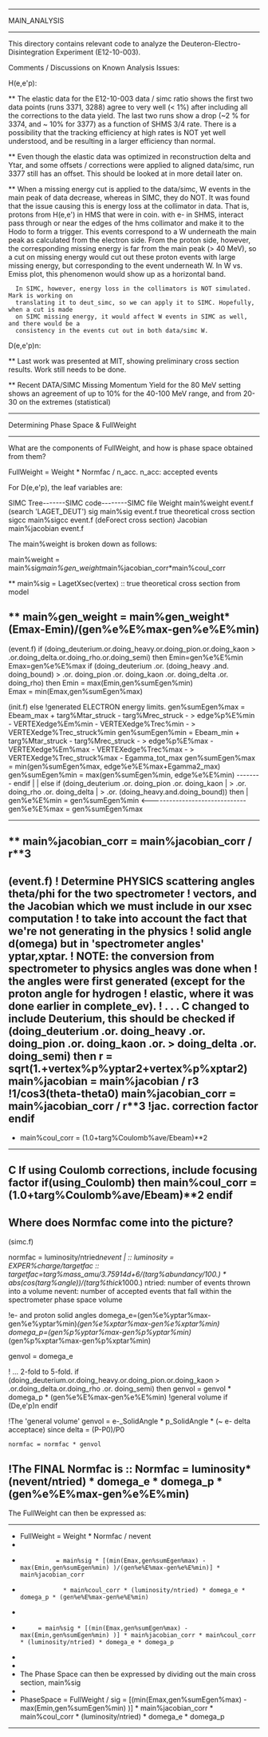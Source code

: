 ****************
 MAIN_ANALYSIS
****************

This directory contains relevant code to analyze the
Deuteron-Electro-Disintegration Experiment (E12-10-003).


Comments / Discussions on Known Analysis Issues:

H(e,e'p):

   ** The elastic data for the E12-10-003 data / simc  ratio shows the
      first two data points (runs 3371, 3288) agree to very well (< 1%)
      after including all the corrections to the data yield. The last two
      runs show a drop (~2 % for 3374, and ~ 10% for 3377) as a function
      of SHMS 3/4 rate.  There is a possibility that the tracking efficiency
      at high rates is NOT yet well understood, and be resulting in a larger
      efficiency than normal. 

   ** Even though the elastic data was optimized in reconstruction delta and
      Ytar, and some offsets / corrections were applied to aligned data/simc,
      run 3377 still has an offset. This should be looked at in more detail
      later on. 

   ** When a missing energy cut is applied to the data/simc, W events in the
      main peak of data decrease, whereas in SIMC, they do NOT. It was found
      that the issue causing this is energy loss at the collimator in data.
      That is, protons from H(e,e') in HMS that were in coin. with e- in SHMS,
      interact pass through or near the edges of the hms collimator and make it to the
      Hodo to form a trigger. This events correspond to a W underneath the main peak 
      as calculated from the electron side. From the proton side, however, the corresponding
      missing energy is far from the main peak (> 40 MeV), so a cut on missing energy would cut
      out these proton events with large missing energy, but corresponding to the event underneath 
      W.  In W vs. Emiss plot, this phenomenon would show up as a horizontal band.
      
      In SIMC, however, energy loss in the collimators is NOT simulated. Mark is working on
      translating it to deut_simc, so we can apply it to SIMC. Hopefully, when a cut is made
      on SIMC missing energy, it would affect W events in SIMC as well, and there would be a 
      consistency in the events cut out in both data/simc W. 



D(e,e'p)n:

   ** Last work was presented at MIT, showing preliminary cross section results.
      Work still needs to be done.

   ** Recent DATA/SIMC Missing Momentum Yield for the 80 MeV setting shows an agreement of up to 10% for the
      40-100 MeV range, and from 20-30 on the extremes (statistical)







*************************
Determining Phase Space
& FullWeight
*************************

What are the components of FullWeight, and how is phase space obtained from them?

FullWeight = Weight * Normfac / n_acc.   n_acc: accepted events

For D(e,e'p), the leaf variables are: 

SIMC Tree-------SIMC code--------SIMC file
Weight          main%weight      event.f (search 'LAGET_DEUT')
sig             main%sig         event.f true theoretical cross section
sigcc           main%sigcc       event.f (deForect cross section)
Jacobian        main%jacobian    event.f

The main%weight is broken down as follows:

main%weight = main%sig*main%gen_weight*main%jacobian_corr*main%coul_corr

** main%sig = LagetXsec(vertex)  :: true theoretical cross section from model

** main%gen_weight = main%gen_weight*(Emax-Emin)/(gen%e%E%max-gen%e%E%min)
-----------------------------------
(event.f)
	if (doing_deuterium.or.doing_heavy.or.doing_pion.or.doing_kaon
     >       .or.doing_delta.or.doing_rho.or.doing_semi) then
	  Emin=gen%e%E%min
	  Emax=gen%e%E%max
	  if (doing_deuterium .or. (doing_heavy .and. doing_bound) 
     >	     .or. doing_pion .or. doing_kaon .or. doing_delta .or. doing_rho) then
	    Emin = max(Emin,gen%sumEgen%min)  
	    Emax = min(Emax,gen%sumEgen%max)

(init.f)
	else				!generated ELECTRON energy limits.
	  gen%sumEgen%max = Ebeam_max + targ%Mtar_struck - targ%Mrec_struck -
     >		edge%p%E%min - VERTEXedge%Em%min - VERTEXedge%Trec%min -
     >		VERTEXedge%Trec_struck%min
	  gen%sumEgen%min = Ebeam_min + targ%Mtar_struck - targ%Mrec_struck -
     >		edge%p%E%max - VERTEXedge%Em%max - VERTEXedge%Trec%max -
     >		VERTEXedge%Trec_struck%max - Egamma_tot_max
	  gen%sumEgen%max = min(gen%sumEgen%max, edge%e%E%max+Egamma2_max)
	  gen%sumEgen%min = max(gen%sumEgen%min, edge%e%E%min)  --------
	endif                                                           |
                                                                        |
	else if (doing_deuterium .or. doing_pion .or. doing_kaon        |
     >      .or. doing_rho .or. doing_delta                             |
     >      .or. (doing_heavy.and.doing_bound)) then                    |
	  gen%e%E%min = gen%sumEgen%min  <------------------------------
	  gen%e%E%max = gen%sumEgen%max

------------------------------------

** main%jacobian_corr =  main%jacobian_corr / r**3
--------------------------------------------------------------------------------------
(event.f)
! Determine PHYSICS scattering angles theta/phi for the two spectrometer
! vectors, and the Jacobian which we must include in our xsec computation
! to take into account the fact that we're not generating in the physics
! solid angle d(omega) but in 'spectrometer angles' yptar,xptar.
! NOTE: the conversion from spectrometer to physics angles was done when
! the angles were first generated (except for the proton angle for hydrogen
! elastic, where it was done earlier in complete_ev).
!
.
.
.
C changed to include Deuterium, this should be checked
	if (doing_deuterium .or. doing_heavy .or. doing_pion .or. doing_kaon .or. 
     >      doing_delta .or. doing_semi) then
	  r = sqrt(1.+vertex%p%yptar**2+vertex%p%xptar**2)
	  main%jacobian = main%jacobian / r**3		   !1/cos**3(theta-theta0)
	  main%jacobian_corr = main%jacobian_corr / r**3   !jac. correction factor
	endif
--------------------------------------------------------------------------------------

* main%coul_corr = (1.0+targ%Coulomb%ave/Ebeam)**2
--------------------------------------------------------------
C If using Coulomb corrections, include focusing factor
	if(using_Coulomb) then
	   main%coul_corr = (1.0+targ%Coulomb%ave/Ebeam)**2
	endif
---------------------------------------------------------------

Where does Normfac come into the picture?
----------------------------------------------------------------
(simc.f)

normfac = luminosity/ntried*nevent |  :: luminosity = EXPER%charge/targetfac  :: targetfac=targ%mass_amu/3.75914d+6/(targ%abundancy/100.) * abs(cos(targ%angle))/(targ%thick*1000.)
ntried: number of events thrown into a volume
nevent: number of accepted events that fall within the spectrometer phase space volume

!e- and proton solid angles
domega_e=(gen%e%yptar%max-gen%e%yptar%min)*(gen%e%xptar%max-gen%e%xptar%min)
domega_p=(gen%p%yptar%max-gen%p%yptar%min)*(gen%p%xptar%max-gen%p%xptar%min)

genvol = domega_e

! ... 2-fold to 5-fold.
	if (doing_deuterium.or.doing_heavy.or.doing_pion.or.doing_kaon
     >      .or.doing_delta.or.doing_rho .or. doing_semi) then
	  genvol = genvol * domega_p * (gen%e%E%max-gen%e%E%min)  !general volume if (De,e'p)n
	endif

!The 'general volume' genvol = e-_SolidAngle * p_SolidAngle * (~ e- delta acceptace) since delta = (P-P0)/P0
	
	normfac = normfac * genvol

!The FINAL Normfac is :: Normfac =  luminosity*(nevent/ntried) * domega_e * domega_p * (gen%e%E%max-gen%e%E%min)
------------------------------------------------------------------
The FullWeight can then be expressed as:

**************************************************************************************************************************************************************************************
*    FullWeight = Weight * Normfac / nevent 
*
*               = main%sig * [(min(Emax,gen%sumEgen%max) - max(Emin,gen%sumEgen%min) )/(gen%e%E%max-gen%e%E%min)] * main%jacobian_corr
*                 * main%coul_corr * (luminosity/ntried) * domega_e * domega_p * (gen%e%E%max-gen%e%E%min)
*
*	       = main%sig * [(min(Emax,gen%sumEgen%max) - max(Emin,gen%sumEgen%min) )] * main%jacobian_corr * main%coul_corr * (luminosity/ntried) * domega_e * domega_p 
*
*
*    The Phase Space can then be expressed by dividing out the main cross section, main%sig
*
*    PhaseSpace = FullWeight / sig = [(min(Emax,gen%sumEgen%max) - max(Emin,gen%sumEgen%min) )] * main%jacobian_corr * main%coul_corr * (luminosity/ntried) * domega_e * domega_p 
***************************************************************************************************************************************************************************************